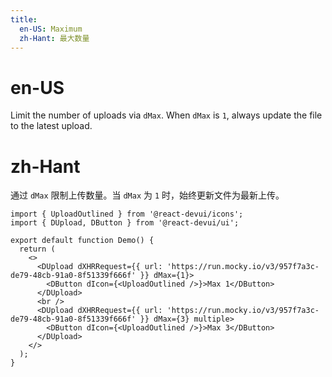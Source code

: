 ```yaml
---
title:
  en-US: Maximum
  zh-Hant: 最大数量
---
```


# en-US

Limit the number of uploads via `dMax`. When `dMax` is `1`, always update the file to the latest upload.

# zh-Hant

通过 `dMax` 限制上传数量。当 `dMax` 为 `1` 时，始终更新文件为最新上传。

```tsx
import { UploadOutlined } from '@react-devui/icons';
import { DUpload, DButton } from '@react-devui/ui';

export default function Demo() {
  return (
    <>
      <DUpload dXHRRequest={{ url: 'https://run.mocky.io/v3/957f7a3c-de79-48cb-91a0-8f51339f666f' }} dMax={1}>
        <DButton dIcon={<UploadOutlined />}>Max 1</DButton>
      </DUpload>
      <br />
      <DUpload dXHRRequest={{ url: 'https://run.mocky.io/v3/957f7a3c-de79-48cb-91a0-8f51339f666f' }} dMax={3} multiple>
        <DButton dIcon={<UploadOutlined />}>Max 3</DButton>
      </DUpload>
    </>
  );
}
```
